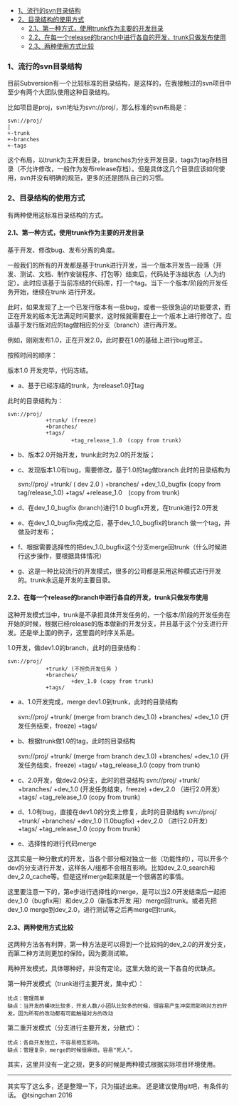 
<!-- TOC -->

- [1、流行的svn目录结构](#1流行的svn目录结构)
- [2、目录结构的使用方式](#2目录结构的使用方式)
    - [2.1、第一种方式，使用trunk作为主要的开发目录](#21第一种方式使用trunk作为主要的开发目录)
    - [2.2、在每一个release的branch中进行各自的开发，trunk只做发布使用](#22在每一个release的branch中进行各自的开发trunk只做发布使用)
    - [2.3、两种使用方式比较](#23两种使用方式比较)

<!-- /TOC -->

### 1、流行的svn目录结构

目前Subversion有一个比较标准的目录结构，是这样的，在我接触过的svn项目中至少有两个大团队使用这种目录结构。

比如项目是proj，svn地址为svn://proj/，那么标准的svn布局是：

    svn://proj/
    |
    +-trunk
    +-branches
    +-tags
 
这个布局，以trunk为主开发目录，branches为分支开发目录，tags为tag存档目录（不允许修改，一般作为发布release存档）。但是具体这几个目录应该如何使用，svn并没有明确的规范，更多的还是团队自己的习惯。

### 2、目录结构的使用方式

有两种使用这标准目录结构的方式。

#### 2.1、第一种方式，使用trunk作为主要的开发目录

基于开发、修改bug、发布分离的角度。

一般我们的所有的开发都是基于trunk进行开发，当一个版本开发告一段落（开发、测试、文档、制作安装程序、打包等）结束后，代码处于冻结状态（人为约定）。此时应该基于当前冻结的代码库，打一个tag。当下一个版本/阶段的开发任务开始，继续在trunk 进行开发。

此时，如果发现了上一个已发行版本有一些bug，或者一些很急迫的功能要求，而正在开发的版本无法满足时间要求，这时候就需要在上一个版本上进行修改了。应该基于发行版对应的tag做相应的分支（branch）进行再开发。

例如，刚刚发布1.0，正在开发2.0，此时要在1.0的基础上进行bug修正。

按照时间的顺序：

版本1.0 开发完毕，代码冻结。

- a、基于已经冻结的trunk，为release1.0打tag

此时的目录结构为：

    svn://proj/
                +trunk/ (freeze)
                +branches/
                +tags/
                        +tag_release_1.0　(copy from trunk)

- b、版本2.0开始开发，trunk此时为2.0的开发版；

- c、发现版本1.0有bug，需要修改，基于1.0的tag做branch
此时的目录结构为

    svn://proj/
                +trunk/ ( dev 2.0 )
                +branches/
                        +dev_1.0_bugfix (copy from tag/release_1.0)
                +tags/
                        +release_1.0　(copy from trunk)

- d、在dev_1.0_bugfix (branch)进行1.0 bugfix开发，在trunk进行2.0开发

- e、在dev_1.0_bugfix完成之后，基于dev_1.0_bugfix的branch 做一个tag，并做及时发布；

- f、根据需要选择性的把dev_1.0_bugfix这个分支merge回trunk（什么时候进行这步操作，要根据具体情况）

- g、这是一种比较流行的开发模式，很多的公司都是采用这种模式进行开发的。trunk永远是开发的主要目录。


#### 2.2、在每一个release的branch中进行各自的开发，trunk只做发布使用

这种开发模式当中，trunk是不承担具体开发任务的，一个版本/阶段的开发任务在开始的时候，根据已经release的版本做新的开发分支，并且基于这个分支进行开发。还是举上面的例子，这里面的时序关系是。

1.0开发，做dev1.0的branch，此时的目录结构：

    svn://proj/
                +trunk/ (不担负开发任务 )
                +branches/
                        +dev_1.0 (copy from trunk)
                +tags/

- a、1.0开发完成，merge dev1.0到trunk，此时的目录结构

    svn://proj/
                +trunk/ (merge from branch dev_1.0)
                +branches/
                            +dev_1.0 (开发任务结束，freeze)
                +tags/

- b、根据trunk做1.0的tag，此时的目录结构

    svn://proj/
                +trunk/ (merge from branch dev_1.0)
                +branches/
                            +dev_1.0 (开发任务结束，freeze)
                +tags/
                        +tag_release_1.0 (copy from trunk)
- c、2.0开发，做dev2.0分支，此时的目录结构
    svn://proj/
                +trunk/
                +branches/
                            +dev_1.0 (开发任务结束，freeze)
                            +dev_2.0 （进行2.0开发）
                +tags/
                        +tag_release_1.0 (copy from trunk)

- d、1.0有bug，直接在dev1.0的分支上修复，此时的目录结构
    svn://proj/
                +trunk/
                +branches/
                            +dev_1.0 (1.0bugfix)
                            +dev_2.0 （进行2.0开发）
                +tags/
                        +tag_release_1.0 (copy from trunk)
- e、选择性的进行代码merge

这其实是一种分散式的开发，当各个部分相对独立一些（功能性的），可以开多个dev的分支进行开发，这样各人/组都不会相互影响。比如dev_2.0_search和dev_2.0_cache等。但是这样merge起来就是一个很痛苦的事情。

这里要注意一下的，第e步进行选择性的merge，是可以当2.0开发结束后一起把dev_1.0（bugfix用）和dev_2.0（新版本开发 用）merge回trunk。或者先把dev_1.0 merge到dev_2.0，进行测试等之后再merge回trunk。

#### 2.3、两种使用方式比较

这两种方法各有利弊，第一种方法是可以得到一个比较纯的dev_2.0的开发分支，而第二种方法则更加的保险，因为要测试嘛。

两种开发模式，具体哪种好，并没有定论。这里大致的说一下各自的优缺点。

第一种开发模式（trunk进行主要开发，集中式）：

    优点：管理简单
    缺点：当开发的模块比较多，开发人数/小团队比较多的时候，很容易产生冲突而影响对方的开发。因为所有的改动都有可能触碰对方的改动

第二重开发模式（分支进行主要开发，分散式）：

    优点：各自开发独立，不容易相互影响。
    缺点：管理复杂，merge的时候很麻烦，容易"死人"。

其实，这里并没有一定之规，更多的时候是两种模式根据实际项目环境使用。
 
----
其实写了这么多，还是整理一下，只为描述出来。
还是建议使用git吧，有条件的话。
@tsingchan 2016